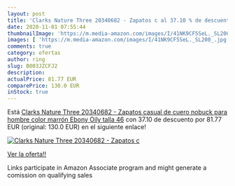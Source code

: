 ```yaml
---
layout: post
title: 'Clarks Nature Three 20340682 - Zapatos c al 37.10 % de descuento'
date: 2020-11-01 07:55:44
thumbnailImage: 'https://m.media-amazon.com/images/I/41NK9CF5SeL._SL200_.jpg'
images: [ 'https://m.media-amazon.com/images/I/41NK9CF5SeL._SL200_.jpg' ]
comments: true
category: ofertas
author: ring
slug: B003JZCFJ2
description:
actualPrice: 81.77 EUR
comparePrice: 130.0 EUR
inStock: true
---
```


Está [Clarks Nature Three 20340682 - Zapatos casual de cuero nobuck para hombre  color marrón  Ebony Oily   talla 46](https://www.amazon.es/dp/B003JZCFJ2/?tag=tolees-21) con 37.10 de descuento por 81.77 EUR (original: 130.0 EUR) en el siguiente enlace!

[![Clarks Nature Three 20340682 - Zapatos c](https://m.media-amazon.com/images/I/41NK9CF5SeL._SL200_.jpg)](https://www.amazon.es/dp/B003JZCFJ2/?tag=tolees-21)

[Ver la oferta!!](https://www.amazon.es/dp/B003JZCFJ2/?tag=tolees-21)

Links participate in Amazon Associate program and might generate a comission on qualifying sales


